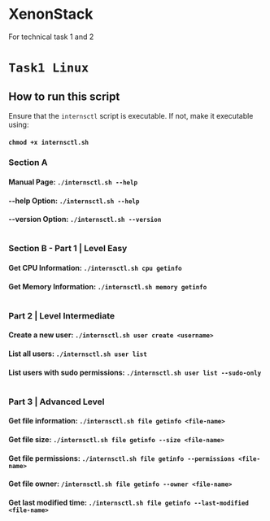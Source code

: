 # XenonStack
For technical task 1 and 2

# `Task1 Linux`
## How to run this script
Ensure that the `internsctl` script is executable. If not, make it executable using:
#### `chmod +x internsctl.sh`

### Section A
#### Manual Page:  `./internsctl.sh --help`
#### --help Option: `./internsctl.sh --help`
#### --version Option:  `./internsctl.sh --version`
#
### Section B - Part 1 | Level Easy
#### Get CPU Information:  `./internsctl.sh cpu getinfo`
#### Get Memory Information:  `./internsctl.sh memory getinfo`
#
### Part 2 | Level Intermediate
#### Create a new user:  `./internsctl.sh user create <username>`
#### List all users:  `./internsctl.sh user list`
#### List users with sudo permissions:  `./internsctl.sh user list --sudo-only`

#
### Part 3 | Advanced Level
#### Get file information:  `./internsctl.sh file getinfo <file-name>`
#### Get file size:  `./internsctl.sh file getinfo --size <file-name>`
#### Get file permissions:  `./internsctl.sh file getinfo --permissions <file-name>`
#### Get file owner:  `/internsctl.sh file getinfo --owner <file-name>`
#### Get last modified time:  `./internsctl.sh file getinfo --last-modified <file-name>`
